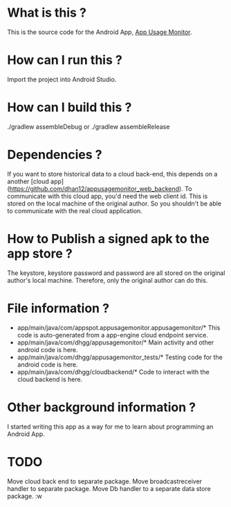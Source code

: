 
# What is this ?
This is the source code for the Android App, [App Usage Monitor](https://play.google.com/store/apps/details?id=com.dhgg.appusagemonitor). 


# How can I run this ?
Import the project into Android Studio. 


# How can I build this ?
./gradlew assembleDebug
or 
./gradlew assembleRelease


# Dependencies ?
If you want to store historical data to a cloud back-end, this depends on a another [cloud app] (https://github.com/dhan12/appusagemonitor_web_backend).
To communicate with this cloud app, you'd need the web client id. 
This is stored on the local machine of the original author. 
So you shouldn't be able to communicate with the real cloud application. 


# How to Publish a signed apk to the app store ? 
The keystore, keystore password and password are all stored on the original author's local machine. 
Therefore, only the original author can do this. 


# File information ?
- app/main/java/com/appspot.appusagemonitor.appusagemonitor/*
  This code is auto-generated from a app-engine cloud endpoint service. 
- app/main/java/com/dhgg/appusagemonitor/*
  Main activity and other android code is here. 
- app/main/java/com/dhgg/appusagemonitor_tests/*
  Testing code for the android code is here.
- app/main/java/com/dhgg/cloudbackend/*
  Code to interact with the cloud backend is here.
  

# Other background information ?
I started writing this app as a way for me to learn about programming an Android App. 


# TODO
Move cloud back end to separate package.
Move broadcastreceiver handler to separate package.
Move Db handler to a separate data store package. :w

